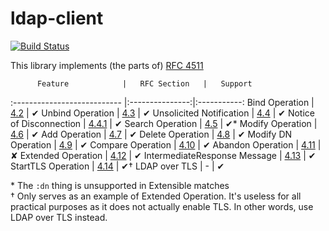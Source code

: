 ldap-client
===========
[![Build Status](https://travis-ci.org/supki/ldap-client.svg?branch=master)](https://travis-ci.org/supki/ldap-client)

This library implements (the parts of) [RFC 4511][rfc4511]

          Feature            |   RFC Section   |   Support
:--------------------------- |:---------------:|:-----------:
Bind Operation               | [4.2][4.2]      | ✔
Unbind Operation             | [4.3][4.3]      | ✔
Unsolicited Notification     | [4.4][4.4]      | ✔
Notice of Disconnection      | [4.4.1][4.4.1]  | ✔
Search Operation             | [4.5][4.5]      | ✔\*
Modify Operation             | [4.6][4.6]      | ✔
Add Operation                | [4.7][4.7]      | ✔
Delete Operation             | [4.8][4.8]      | ✔
Modify DN Operation          | [4.9][4.9]      | ✔
Compare Operation            | [4.10][4.10]    | ✔
Abandon Operation            | [4.11][4.11]    | ✘
Extended Operation           | [4.12][4.12]    | ✔
IntermediateResponse Message | [4.13][4.13]    | ✔
StartTLS Operation           | [4.14][4.14]    | ✔†
LDAP over TLS                | -               | ✔

\* The `:dn` thing is unsupported in Extensible matches  
† Only serves as an example of Extended Operation.  It's useless for all practical purposes as it does not actually enable TLS.  In other words, use LDAP over TLS instead.

  [rfc4511]: https://tools.ietf.org/html/rfc4511
  [LDAP]: https://hackage.haskell.org/package/LDAP
  [4.2]: https://tools.ietf.org/html/rfc4511#section-4.2
  [4.3]: https://tools.ietf.org/html/rfc4511#section-4.3
  [4.4]: https://tools.ietf.org/html/rfc4511#section-4.4
  [4.4.1]: https://tools.ietf.org/html/rfc4511#section-4.4.1
  [4.5]: https://tools.ietf.org/html/rfc4511#section-4.5
  [4.6]: https://tools.ietf.org/html/rfc4511#section-4.6
  [4.7]: https://tools.ietf.org/html/rfc4511#section-4.7
  [4.8]: https://tools.ietf.org/html/rfc4511#section-4.8
  [4.9]: https://tools.ietf.org/html/rfc4511#section-4.9
  [4.10]: https://tools.ietf.org/html/rfc4511#section-4.10
  [4.11]: https://tools.ietf.org/html/rfc4511#section-4.11
  [4.12]: https://tools.ietf.org/html/rfc4511#section-4.12
  [4.13]: https://tools.ietf.org/html/rfc4511#section-4.13
  [4.14]: https://tools.ietf.org/html/rfc4511#section-4.14
